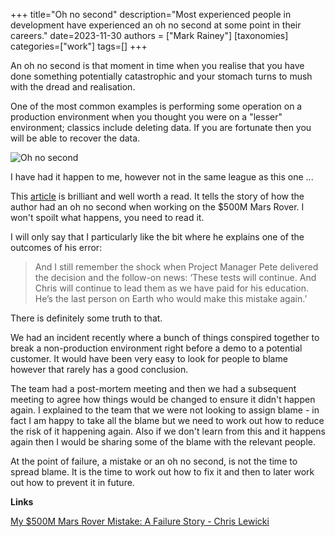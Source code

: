 +++
title="Oh no second"
description="Most experienced people in development have experienced an oh no second at some point in their careers."
date=2023-11-30
authors = ["Mark Rainey"]
[taxonomies]
categories=["work"]
tags=[]
+++

An oh no second is that moment in time when you realise that you have done something potentially catastrophic and your stomach turns to mush with the dread and realisation.

<!-- more -->

One of the most common examples is performing some operation on a production environment when you thought you were on a "lesser" environment; classics include deleting data. If you are fortunate then you will be able to recover the data.

<img src="/posts/OhNoSecond.png" title="Oh no second" class="mid-image"></img><p></p>

I have had it happen to me, however not in the same league as this one ...

This [article](https://www.chrislewicki.com/articles/failurestory) is brilliant and well worth a read. It tells the story of how the author had an oh no second when working on the $500M Mars Rover. I won't spoilt what happens, you need to read it.

I will only say that I particularly like the bit where he explains one of the outcomes of his error:

> And I still remember the shock when Project Manager Pete delivered the decision and the follow-on news: ‘These tests will continue. And Chris will continue to lead them as we have paid for his education. He’s the last person on Earth who would make this mistake again.’

There is definitely some truth to that. 

We had an incident recently where a bunch of things conspired together to break a non-production environment right before a demo to a potential customer. It would have been very easy to look for people to blame however that rarely has a good conclusion.

The team had a post-mortem meeting and then we had a subsequent meeting to agree how things would be changed to ensure it didn't happen again. I explained to the team that we were not looking to assign blame - in fact I am happy to take all the blame but we need to work out how to reduce the risk of it happening again. Also if we don't learn from this and it happens again then I would be sharing some of the blame with the relevant people.

At the point of failure, a mistake or an oh no second, is not the time to spread blame. It is the time to work out how to fix it and then to later work out how to prevent it in future.

__Links__

[My $500M Mars Rover Mistake: A Failure Story - Chris Lewicki](https://www.chrislewicki.com/articles/failurestory)

